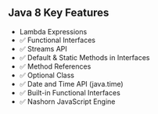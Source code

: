 

##  Java 8 Key Features

- Lambda Expressions
- ✅ Functional Interfaces
- ✅ Streams API
- ✅ Default & Static Methods in Interfaces
- ✅ Method References
- ✅ Optional Class
- ✅ Date and Time API (java.time)
- ✅ Built-in Functional Interfaces
- ✅ Nashorn JavaScript Engine

